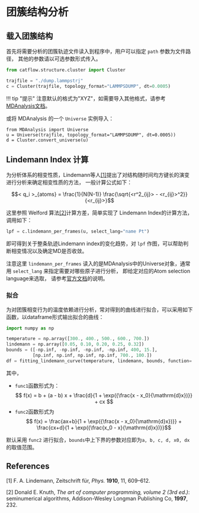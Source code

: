 # 团簇结构分析

## 载入团簇结构

首先将需要分析的团簇轨迹文件读入到程序中，用户可以指定 `path` 参数为文件路径，
其他的参数请以可选参数形式传入。

```python
from catflow.structure.cluster import Cluster

trajfile = "./dump.lammpstrj"
c = Cluster(trajfile, topology_format="LAMMPSDUMP", dt=0.0005)
```

!!! tip "提示"
    注意默认的格式为"XYZ"，如需要导入其他格式，请参考
    [MDAnalysis文档](https://userguide.mdanalysis.org/stable/formats/)。

或将 MDAnalysis 的一个 `Universe` 实例导入：

```
from MDAnalysis import Universe
u = Universe(trajfile, topology_format="LAMMPSDUMP", dt=0.0005))
d = Cluster.convert_universe(u)
```

## Lindemann Index 计算

为分析体系的相变性质，Lindemann等人[[1]](#1)提出了对结构随时间均方键长的演变进行分析来确定相变性质的方法，
一般计算公式如下：

$$< q_i >_{atoms} = \frac{1}{N(N-1)} \frac{\sqrt{<r^2_{ij}> - <r_{ij}>^2}}{<r_{ij}>}$$

这里参照 Welford 算法[[2]](#2)计算方差，简单实现了 Lindemann Index的计算方法，调用如下：

```python
lpf = c.lindemann_per_frames(u, select_lang="name Pt")
```

即可得到关于整条轨迹Lindemann index的变化趋势，对 `lpf` 作图，可以帮助判断相变情况以及确定MD是否收敛。

注意这里 `lindemann_per_frames` 读入的是MDAnalysis中的Universe对象，通常用 `select_lang` 来指定需要对哪些原子进行分析，
即给定对应的Atom selection language来选取，
请参考[官方文档](https://userguide.mdanalysis.org/stable/selections.html)的说明。

### 拟合

为对团簇相变行为的温度依赖进行分析，常对得到的曲线进行拟合，可以采用如下函数，以dataframe形式输出拟合的曲线：

```python
import numpy as np

temperature = np.array([300., 400., 500., 600., 700.])
lindemann = np.array([0.05, 0.10, 0.20, 0.25, 0.32])
bounds = ([-np.inf, -np.inf, -np.inf, -np.inf, 400, 15.], 
          [np.inf, np.inf, np.inf, np.inf, 700., 100.])
df = fitting_lindemann_curve(temperature, lindemann, bounds, function='func2')
```

其中，

- `func1`函数形式为：
  $$ f(x) = b + (a - b) x + \frac{d}{1 + \exp({\frac{x - x_0}{\mathrm{d}x})}} + cx $$
- `func2`函数形式为
  $$ f(x) = \frac{ax+b}{1 + \exp({\frac{x - x_0}{\mathrm{d}x})}} + \frac{cx+d}{1 + \exp({\frac{x_0 - x}{\mathrm{d}x})}}$$

默认采用 `func2` 进行拟合，`bounds`中上下界的参数对应即为`a, b, c, d, x0, dx`的取值范围。

## References

<a id="1">[1]</a> F. A. Lindemann, Zeitschrift für, *Phys.* **1910**, 11, 609–612.

<a id="2">[2]</a> Donald E. Knuth, *The art of computer programming, volume 2 (3rd ed.)*: seminumerical algorithms, Addison-Wesley Longman Publishing Co, **1997**, 232.